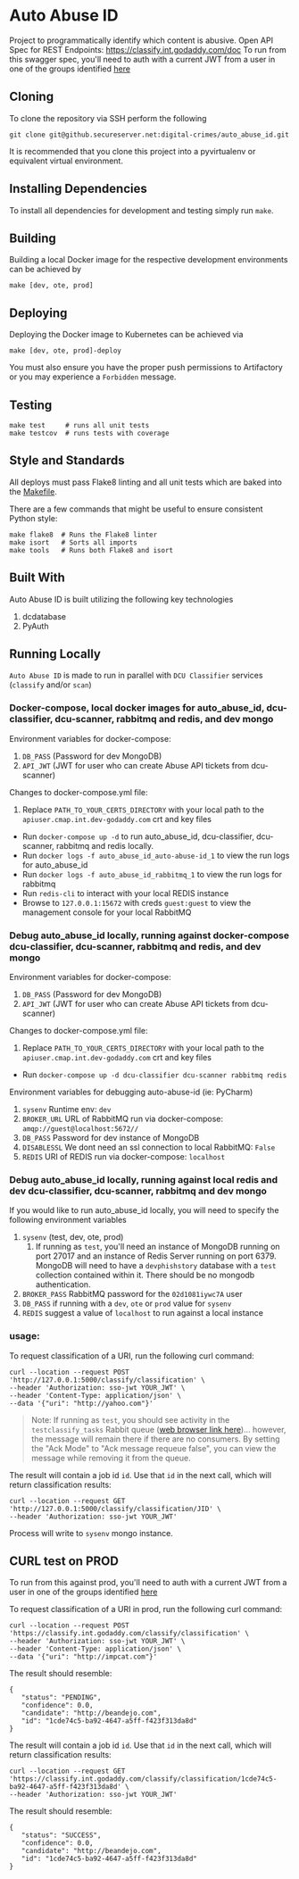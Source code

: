 # Auto Abuse ID
Project to programmatically identify which content is abusive.  Open API Spec for REST Endpoints: https://classify.int.godaddy.com/doc
To run from this swagger spec, you'll need to auth with a current JWT from a user in one of the groups identified [here](https://github.secureserver.net/digital-crimes/auto_abuse_id/blob/master/settings.py#L19)

## Cloning
To clone the repository via SSH perform the following
```
git clone git@github.secureserver.net:digital-crimes/auto_abuse_id.git
```

It is recommended that you clone this project into a pyvirtualenv or equivalent virtual environment.

## Installing Dependencies
To install all dependencies for development and testing simply run `make`.

## Building
Building a local Docker image for the respective development environments can be achieved by
```
make [dev, ote, prod]
```

## Deploying
Deploying the Docker image to Kubernetes can be achieved via
```
make [dev, ote, prod]-deploy
```
You must also ensure you have the proper push permissions to Artifactory or you may experience a `Forbidden` message.

## Testing
```
make test     # runs all unit tests
make testcov  # runs tests with coverage
```

## Style and Standards
All deploys must pass Flake8 linting and all unit tests which are baked into the [Makefile](Makefile).

There are a few commands that might be useful to ensure consistent Python style:

```
make flake8  # Runs the Flake8 linter
make isort   # Sorts all imports
make tools   # Runs both Flake8 and isort
```

## Built With
Auto Abuse ID is built utilizing the following key technologies
1. dcdatabase
2. PyAuth
 
## Running Locally

`Auto Abuse ID` is made to run in parallel with `DCU Classifier` services (`classify` and/or `scan`)

### Docker-compose, local docker images for auto_abuse_id, dcu-classifier, dcu-scanner, rabbitmq and redis, and dev mongo

Environment variables for docker-compose:
1. `DB_PASS` (Password for dev MongoDB)
2. `API_JWT` (JWT for user who can create Abuse API tickets from dcu-scanner)

Changes to docker-compose.yml file:
1. Replace `PATH_TO_YOUR_CERTS_DIRECTORY` with your local path to the `apiuser.cmap.int.dev-godaddy.com` crt and key files

* Run `docker-compose up -d` to run auto_abuse_id, dcu-classifier, dcu-scanner, rabbitmq and redis locally.
* Run `docker logs -f auto_abuse_id_auto-abuse-id_1` to view the run logs for auto_abuse_id
* Run `docker logs -f auto_abuse_id_rabbitmq_1` to view the run logs for rabbitmq
* Run `redis-cli` to interact with your local REDIS instance
* Browse to `127.0.0.1:15672` with creds `guest:guest` to view the management console for your local RabbitMQ

### Debug auto_abuse_id locally, running against docker-compose dcu-classifier, dcu-scanner, rabbitmq and redis, and dev mongo

Environment variables for docker-compose:
1. `DB_PASS` (Password for dev MongoDB)
2. `API_JWT` (JWT for user who can create Abuse API tickets from dcu-scanner)

Changes to docker-compose.yml file:
1. Replace `PATH_TO_YOUR_CERTS_DIRECTORY` with your local path to the `apiuser.cmap.int.dev-godaddy.com` crt and key files

* Run `docker-compose up -d dcu-classifier dcu-scanner rabbitmq redis`

Environment variables for debugging auto-abuse-id (ie: PyCharm)
1. `sysenv` Runtime env: `dev`
2. `BROKER_URL` URL of RabbitMQ run via docker-compose: `amqp://guest@localhost:5672//`
3. `DB_PASS` Password for dev instance of MongoDB
4. `DISABLESSL` We dont need an ssl connection to local RabbitMQ: `False`
5. `REDIS` URI of REDIS run via docker-compose: `localhost`

### Debug auto_abuse_id locally, running against local redis and dev dcu-classifier, dcu-scanner, rabbitmq and dev mongo
If you would like to run auto_abuse_id locally, you will need to specify the following environment variables
1. `sysenv` (test, dev, ote, prod)
   1. If running as `test`, you'll need an instance of MongoDB running on port 27017 and an instance of Redis Server running on port 6379.  MongoDB will need to have a `devphishstory` database with a `test` collection contained within it.  There should be no mongodb authentication.
2. `BROKER_PASS` RabbitMQ password for the `02d1081iywc7A` user
3. `DB_PASS` if running with a `dev`, `ote` or `prod` value for `sysenv`
4. `REDIS` suggest a value of `localhost` to run against a local instance
 
### usage:
To request classification of a URI, run the following curl command:

    curl --location --request POST 'http://127.0.0.1:5000/classify/classification' \
    --header 'Authorization: sso-jwt YOUR_JWT' \
    --header 'Content-Type: application/json' \
    --data '{"uri": "http://yahoo.com"}'

>Note: If running as `test`, you should see activity in the `testclassify_tasks` Rabbit queue ([web browser link here](http://rmq-dcu.int.godaddy.com:15672/#/))... however, the message will remain there if there are no consumers.  By setting the "Ack Mode" to "Ack message requeue false", you can view the message while removing it from the queue.

The result will contain a job id `id`.  Use that `id` in the next call, which will return classification results:

    curl --location --request GET 'http://127.0.0.1:5000/classify/classification/JID' \
    --header 'Authorization: sso-jwt YOUR_JWT'

Process will write to `sysenv` mongo instance.

## CURL test on PROD
To run from this against prod, you'll need to auth with a current JWT from a user in one of the groups identified [here](https://github.secureserver.net/digital-crimes/auto_abuse_id/blob/master/settings.py#L19)

To request classification of a URI in prod, run the following curl command:

    curl --location --request POST 'https://classify.int.godaddy.com/classify/classification' \
    --header 'Authorization: sso-jwt YOUR_JWT' \
    --header 'Content-Type: application/json' \
    --data '{"uri": "http://impcat.com"}'

The result should resemble:

    {
       "status": "PENDING",
       "confidence": 0.0,
       "candidate": "http://beandejo.com",
       "id": "1cde74c5-ba92-4647-a5ff-f423f313da8d"
    }

The result will contain a job id `id`.  Use that `id` in the next call, which will return classification results:

    curl --location --request GET 'https://classify.int.godaddy.com/classify/classification/1cde74c5-ba92-4647-a5ff-f423f313da8d' \
    --header 'Authorization: sso-jwt YOUR_JWT'

The result should resemble:

    {
       "status": "SUCCESS",
       "confidence": 0.0,
       "candidate": "http://beandejo.com",
       "id": "1cde74c5-ba92-4647-a5ff-f423f313da8d"
    }
